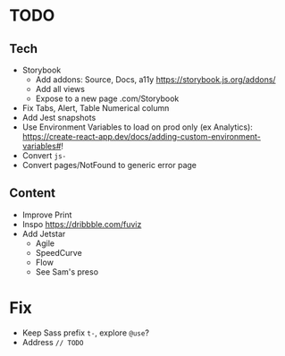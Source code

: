 # TODO

## Tech

- Storybook
  - Add addons: Source, Docs, a11y https://storybook.js.org/addons/
  - Add all views
  - Expose to a new page .com/Storybook
- Fix Tabs, Alert, Table Numerical column
- Add Jest snapshots
- Use Environment Variables to load on prod only (ex Analytics): https://create-react-app.dev/docs/adding-custom-environment-variables#!
- Convert `js-`
- Convert pages/NotFound to generic error page

## Content

- Improve Print
- Inspo https://dribbble.com/fuviz
- Add Jetstar
  - Agile
  - SpeedCurve
  - Flow
  - See Sam's preso

# Fix

- Keep Sass prefix `t-`, explore `@use`?
- Address `// TODO`
